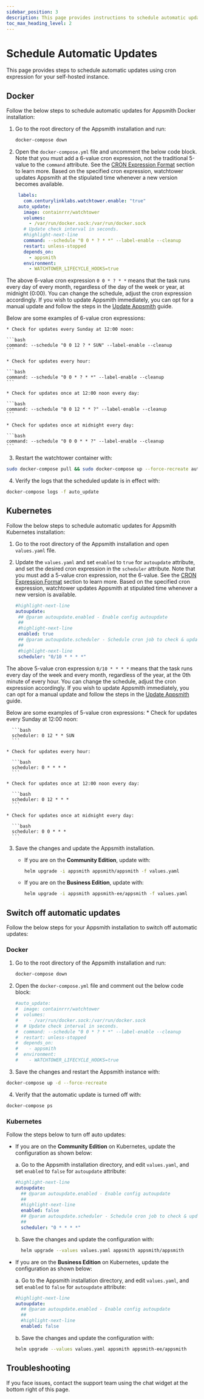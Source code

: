 ```yaml
---
sidebar_position: 3
description: This page provides instructions to schedule automatic updates for your Appsmith instance.
toc_max_heading_level: 2
---
```


# Schedule Automatic Updates 

This page provides steps to schedule automatic updates using cron expression for your self-hosted instance.

## Docker

Follow the below steps to schedule automatic updates for Appsmith Docker installation:

1. Go to the root directory of the Appsmith installation and run:

   ```bash
   docker-compose down
   ```
2. Open the `docker-compose.yml` file and uncomment the below code block. Note that you must add a 6-value cron expression, not the traditional 5-value to the `command` attribute. See the [CRON Expression Format](https://pkg.go.dev/github.com/robfig/cron@v1.2.0#hdr-CRON_Expression_Format) section to learn more. Based on the specified cron expression, watchtower updates Appsmith at the stipulated time whenever a new version becomes available.

   ```yaml
    labels:
      com.centurylinklabs.watchtower.enable: "true"
    auto_update:
      image: containrrr/watchtower
      volumes:
        - /var/run/docker.sock:/var/run/docker.sock
      # Update check interval in seconds.
      #highlight-next-line
      command: --schedule "0 0 * ? * *" --label-enable --cleanup
      restart: unless-stopped
      depends_on:
        - appsmith
      environment:
        - WATCHTOWER_LIFECYCLE_HOOKS=true
   ```

  The above 6-value cron expression `0 0 * ? * *` means that the task runs every day of every month, regardless of the day of the week or year, at midnight (0:00). You can change the schedule, adjust the cron expression accordingly. If you wish to update Appsmith immediately, you can opt for a manual update and follow the steps in the [Update Appsmith](/getting-started/setup/instance-management/update-appsmith/#update-on-docker) guide.
  
  Below are some examples of 6-value cron expressions:

    * Check for updates every Sunday at 12:00 noon:

    ```bash
    command: --schedule "0 0 12 ? * SUN" --label-enable --cleanup
    ```

    * Check for updates every hour:

    ```bash
    command: --schedule "0 0 * ? * *" --label-enable --cleanup
    ```

    * Check for updates once at 12:00 noon every day:

    ```bash
    command: --schedule "0 0 12 * * ?" --label-enable --cleanup 
    ```

    * Check for updates once at midnight every day:

    ```bash
    command: --schedule "0 0 0 * * ?" --label-enable --cleanup 
    ```

3. Restart the watchtower container with:

  ```bash
  sudo docker-compose pull && sudo docker-compose up --force-recreate auto_update
  ```

4. Verify the logs that the scheduled update is in effect with:

  ```bash
  docker-compose logs -f auto_update
  ```

## Kubernetes
Follow the below steps to schedule automatic updates for Appsmith Kubernetes installation:

1. Go to the root directory of the Appsmith installation and open `values.yaml` file.
2. Update the `values.yaml` and set `enabled` to `true` for `autoupdate` attribute, and set the desired cron expression in the `scheduler` attribute. Note that you must add a 5-value cron expression, not the 6-value. See the [CRON Expression Format](https://pkg.go.dev/github.com/gdgvda/cron#hdr-CRON_Expression_Format) section to learn more. Based on the specified cron expression, watchtower updates Appsmith at stipulated time whenever a new version is available.

   ```yaml
   #highlight-next-line
   autoupdate:
    ## @param autoupdate.enabled - Enable config autoupdate
    ##
    #highlight-next-line
    enabled: true
    ## @param autoupdate.scheduler - Schedule cron job to check & update Helm image
    ##
    #highlight-next-line
    scheduler: "0/10 * * * *"
   ```

  The above 5-value cron expression `0/10 * * * *` means that the task runs every day of the week and every month, regardless of the year, at the 0th minute of every hour. You can change the schedule, adjust the cron expression accordingly. If you wish to update Appsmith immediately, you can opt for a manual update and follow the steps in the [Update Appsmith](/getting-started/setup/instance-management/update-appsmith/#update-on-kubernetes) guide.
  
  Below are some examples of 5-value cron expressions:
    * Check for updates every Sunday at 12:00 noon:

      ```bash
      scheduler: 0 12 * * SUN
      ```

    * Check for updates every hour:

      ```bash
      scheduler: 0 * * * *
      ```

    * Check for updates once at 12:00 noon every day:

      ```bash
      scheduler: 0 12 * * *
      ```

    * Check for updates once at midnight every day:

      ```bash
      scheduler: 0 0 * * * 
      ```

3. Save the changes and update the Appsmith installation.
    * If you are on the **Community Edition**, update with:

      ```bash
      helm upgrade -i appsmith appsmith/appsmith -f values.yaml
      ```

    * If you are on the **Business Edition**, update with:

      ```bash
      helm upgrade -i appsmith appsmith-ee/appsmith -f values.yaml
      ```

## Switch off automatic updates

Follow the below steps for your Appsmith installation to switch off automatic updates:

### Docker

1. Go to the root directory of the Appsmith installation and run:

   ```bash
   docker-compose down
   ```

2. Open the `docker-compose.yml` file and comment out the below code block:
   
   ```yaml
   #auto_update:
   #  image: containrrr/watchtower
   #  volumes:
   #    - /var/run/docker.sock:/var/run/docker.sock
   #  # Update check interval in seconds.
   #  command: --schedule "0 0 * ? * *" --label-enable --cleanup
   #  restart: unless-stopped
   #  depends_on:
   #    - appsmith
   #  environment:
   #    - WATCHTOWER_LIFECYCLE_HOOKS=true
   ```

3. Save the changes and restart the Appsmith instance with:

  ```bash
  docker-compose up -d --force-recreate
  ```

4. Verify that the automatic update is turned off with:

  ```bash
  docker-compose ps
  ```
### Kubernetes
Follow the steps below to turn off auto updates:

 * If you are on the **Community Edition** on Kubernetes, update the configuration as shown below:

    a. Go to the Appsmith installation directory, and edit `values.yaml`, and set `enabled` to `false` for `autoupdate` attribute:

      ```yaml
      #highlight-next-line
      autoupdate:
        ## @param autoupdate.enabled - Enable config autoupdate
        ##
        #highlight-next-line
        enabled: false
        ## @param autoupdate.scheduler - Schedule cron job to check & update Helm image
        ##
        scheduler: "0 * * * *"
      ```

    b. Save the changes and update the configuration with:

      ```bash
        helm upgrade --values values.yaml appsmith appsmith/appsmith
      ```

 * If you are on the **Business Edition** on Kubernetes, update the configuration as shown below:

    a. Go to the Appsmith installation directory, and edit `values.yaml`, and set `enabled` to `false` for `autoupdate` attribute:

      ```yaml
      #highlight-next-line
      autoupdate:
        ## @param autoupdate.enabled - Enable config autoupdate
        ##
        #highlight-next-line
        enabled: false
      ```

    b. Save the changes and update the configuration with:

      ```bash
      helm upgrade --values values.yaml appsmith appsmith-ee/appsmith
      ```

## Troubleshooting

If you face issues, contact the support team using the chat widget at the bottom right of this page.
